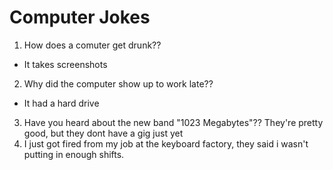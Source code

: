 # Computer Jokes
1. How does a comuter get drunk??
  + It takes screenshots
2. Why did the computer show up to work late??
  + It had a hard drive
3. Have you heard about the new band "1023 Megabytes"?? They're pretty good, but they dont have a gig just yet
4. I just got fired from my job at the keyboard factory, they said i wasn't putting in enough shifts.
